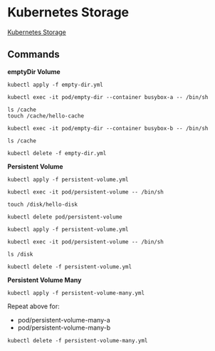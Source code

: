 # Kubernetes Storage

[Kubernetes Storage](https://kubernetes.io/docs/concepts/storage/)

## Commands

**emptyDir Volume**

```
kubectl apply -f empty-dir.yml

kubectl exec -it pod/empty-dir --container busybox-a -- /bin/sh

ls /cache
touch /cache/hello-cache

kubectl exec -it pod/empty-dir --container busybox-b -- /bin/sh

ls /cache

kubectl delete -f empty-dir.yml
```

**Persistent Volume**

```
kubectl apply -f persistent-volume.yml

kubectl exec -it pod/persistent-volume -- /bin/sh

touch /disk/hello-disk

kubectl delete pod/persistent-volume

kubectl apply -f persistent-volume.yml

kubectl exec -it pod/persistent-volume -- /bin/sh

ls /disk

kubectl delete -f persistent-volume.yml
```

**Persistent Volume Many**

```
kubectl apply -f persistent-volume-many.yml
```

Repeat above for:

- pod/persistent-volume-many-a
- pod/persistent-volume-many-b

```
kubectl delete -f persistent-volume-many.yml
```